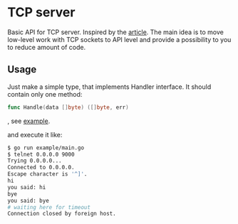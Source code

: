 TCP server
==========

Basic API for TCP server. Inspired by the [article](https://sahilm.com/tcp-servers-that-run-like-clockwork/).
The main idea is to move low-level work with TCP sockets to API level and provide a possibility to you to reduce amount of code. 

## Usage

Just make a simple type, that implements Handler interface. It should contain only one method:
```go
func Handle(data []byte) ([]byte, err)
```
, see [example](example/main.go).

and execute it like:
```bash
$ go run example/main.go
$ telnet 0.0.0.0 9000
Trying 0.0.0.0...
Connected to 0.0.0.0.
Escape character is '^]'.
hi
you said: hi
bye
you said: bye
# waiting here for timeout
Connection closed by foreign host.
```
